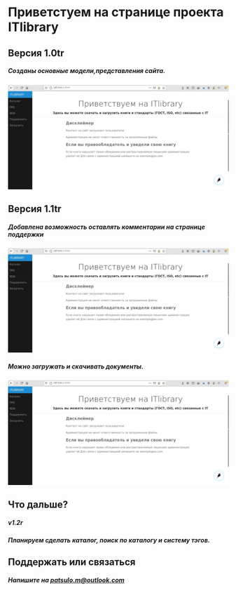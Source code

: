 # Приветстуем на странице проекта ITlibrary 

## Версия 1.0tr
##### Созданы основные модели,представления сайта.
![example](/main.jpg)
## Версия 1.1tr
##### Добавлена возможность оставлять комментарии на странице поддержки
![example](/main.jpg)
##### Можно загружать и скачивать документы.
![example](/main.jpg)

## Что дальше?
##### v1.2r
##### Планируем сделать каталог, поиск по каталогу и систему тэгов.


## Поддержать или связаться
##### Напишите на patsulo.m@outlook.com
